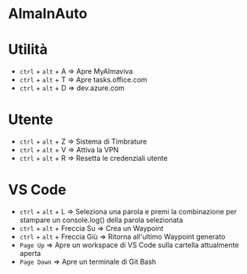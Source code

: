 # AlmaInAuto


# Utilità

- `ctrl` + `alt` + A => Apre MyAlmaviva
- `ctrl` + `alt` + T => Apre tasks.office.com
- `ctrl` + `alt` + D => dev.azure.com

# Utente
- `ctrl` + `alt` + Z => Sistema di Timbrature
- `ctrl` + `alt` + V => Attiva la VPN
- `ctrl` + `alt` + R => Resetta le credenziali utente

# VS Code
- `ctrl` + `alt` + L => Seleziona una parola e premi la combinazione per stampare un console.log() della parola selezionata
- `ctrl` + `alt` + Freccia Su => Crea un Waypoint
- `ctrl` + `alt` + Freccia Giù => Ritorna all'ultimo Waypoint generato
- `Page Up` => Apre un workspace di VS Code sulla cartella attualmente aperta
- `Page Down` => Apre un terminale di Git Bash
